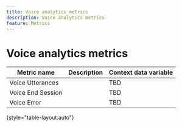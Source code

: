 ```yaml
---
title: Voice analytics metrics
description: Voice analytics metrics
feature: Metrics
---
```

# Voice analytics metrics

| Metric name | Description | Context data variable |
| --- | --- | --- |
| Voice Utterances | | TBD |
| Voice End Session | | TBD |
| Voice Error | | TBD |

{style="table-layout:auto"}
